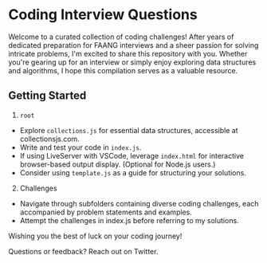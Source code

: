 # Coding Interview Questions

Welcome to a curated collection of coding challenges! After years of dedicated preparation for FAANG interviews and a sheer passion for solving intricate problems, I'm excited to share this repository with you. Whether you're gearing up for an interview or simply enjoy exploring data structures and algorithms, I hope this compilation serves as a valuable resource.

## Getting Started

1. `root`

-  Explore `collections.js` for essential data structures, accessible at collectionsjs.com.
-  Write and test your code in `index.js`.
-  If using LiveServer with VSCode, leverage `index.html` for interactive browser-based output display. (Optional for Node.js users.)
-  Consider using `template.js` as a guide for structuring your solutions.

2. Challenges

-  Navigate through subfolders containing diverse coding challenges, each accompanied by problem statements and examples.
-  Attempt the challenges in index.js before referring to my solutions.

Wishing you the best of luck on your coding journey!

Questions or feedback? Reach out on Twitter.
